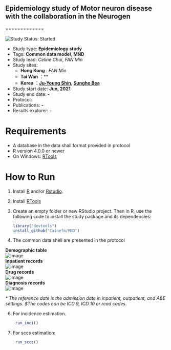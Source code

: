 ## Epidemiology study of Motor neuron disease with the collaboration in the Neurogen

=============

<img src="https://img.shields.io/badge/Project-Preparing-red.svg" alt="Study Status: Started">

- Study type: **Epidemiology study**
- Tags: **Common data model**, **MND**
- Study lead: *Celine Chui*, *FAN Min*
- Study sites: 
  - **Hong Kong** : *FAN Min*
  - **Tai Wan** ：**
  - **Korea** ：**[Ju-Young Shin](https://skb.skku.edu/eng_pharm/intro/faculty_pharmacy.do?mode=view&perId=LZStrIYVgqgzg6gKgdgTwMYFMCyBFAmkgnMAZQCk4AOAaQwF4qg%20&)**, **[Sungho Bea]()**
- Study start date: **Jun, 2021**
- Study end date: **-**
- Protocol: 
- Publications: **-**
- Results explorer: **-**

# Requirements
- A database in the data shall format provided in protocol
- R version 4.0.0 or newer
- On Windows: [RTools](http://cran.r-project.org/bin/windows/Rtools/)

# How to Run
1. Install [R](https://www.r-project.org/) and/or [Rstudio](https://www.rstudio.com/products/rstudio/download/).

2. Install [RTools](https://cran.r-project.org/bin/windows/Rtools/rtools40.html)

3. Create an empty folder or new RStudio project. Then in R, use the following code to install the study package and its dependencies:

    ```r
    library("devtools")
    install_github("Cainefm/MND")
    ```

4. The common data shell are presented in the protocol  

**Demographic table**  
![image](https://user-images.githubusercontent.com/20833144/147062700-bfa24423-680f-40da-a9f3-a58b5be34663.png)  
**Inpatient records**  
![image](https://user-images.githubusercontent.com/20833144/147062780-5cca43e7-7fa3-4c17-b534-6ba84e089fbf.png)  
**Drug records**  
![image](https://user-images.githubusercontent.com/20833144/147062866-eeccd191-d07c-41c0-baca-9f8b397e9331.png)  
**Diagnosis records**  
![image](https://user-images.githubusercontent.com/20833144/147062935-b6d7ab55-aee7-455e-bdf0-b9da26444542.png)  

*\* The reference date is the admission date in inpatient, outpatient, and A&E settings.*
*$The codes can be ICD 9, ICD 10 or read codes.*
 
6. For incidence estimation. 

    ```r
     run_inci()
    ```

5. For sccs estimation:
    ```r
     run_sccs()
    ```


